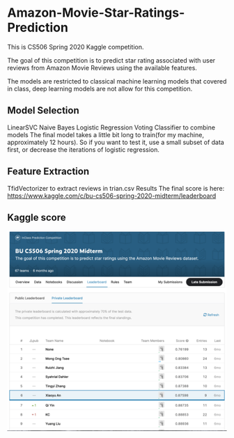 # Amazon-Movie-Star-Ratings-Prediction

This is CS506 Spring 2020 Kaggle competition.

The goal of this competition is to predict star rating associated with user reviews from Amazon Movie Reviews using the available features.

The models are restricted to classical machine learning models that covered in class, deep learning models are not allow for this competition.

## Model Selection
LinearSVC
Naive Bayes
Logistic Regression
Voting Classifier to combine models
The final model takes a little bit long to train(for my machine, approximately 12 hours). So if you want to test it, use a small subset of data first, or decrease the iterations of logistic regression.

## Feature Extraction
TfidVectorizer to extract reviews in trian.csv
Results
The final score is here: https://www.kaggle.com/c/bu-cs506-spring-2020-midterm/leaderboard

## Kaggle score
![image](https://github.com/Xiaoyu-An/Amazon-Movie-Star-Ratings-Prediction/blob/master/Screen%20Shot%202020-09-25%20at%202.41.28%20AM.png)
